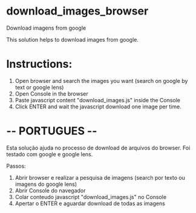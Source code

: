 # download_images_browser
Download imagens from google


This solution helps to download images from google.

# Instructions:
1) Open browser and search the images you want (search on google by text or google lens)
2) Open Console in the browser
3) Paste javascript content "download_images.js" inside the Console
4) Click ENTER and wait the javascript download one image per time.

# -- PORTUGUES --
Esta solução ajuda no processo de download de arquivos do browser.
Foi testado com google e google lens.

Passos:
1) Abrir browser e realizar a pesquisa de imagens (search por texto ou imagens do google lens)
2) Abrir Console do navegador
3) Colar conteudo javascript "download_images.js" no Console
4) Apertar o ENTER e aguardar download de todas as imagens
